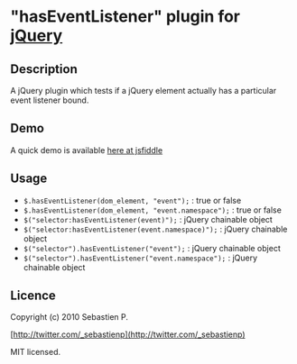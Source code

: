 "hasEventListener" plugin for [jQuery](http://jquery.com/)
================================

Description
------------
A jQuery plugin which tests if a jQuery element actually has a particular event listener bound.

Demo
-----
A quick demo is available [here at jsfiddle](http://jsfiddle.net/sebastienp/eHGqB/)

Usage
------
* `$.hasEventListener(dom_element, "event");` : true or false
* `$.hasEventListener(dom_element, "event.namespace");` : true or false
* `$("selector:hasEventListener(event)");` : jQuery chainable object
* `$("selector:hasEventListener(event.namespace)");` : jQuery chainable object
* `$("selector").hasEventListener("event");` : jQuery chainable object
* `$("selector").hasEventListener("event.namespace");` : jQuery chainable object

Licence
--------
Copyright (c) 2010 Sebastien P.

[http://twitter.com/_sebastienp](http://twitter.com/_sebastienp)

MIT licensed.